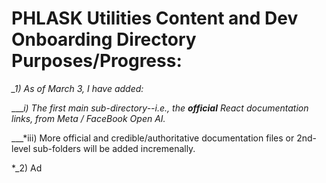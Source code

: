 # PHLASK Utilities Content and Dev Onboarding Directory Purposes/Progress:

*_1) As of March 3, I have added:* 

___*i) The first main sub-directory--i.e., the **official** React documentation links, from Meta / FaceBook Open AI.*

___*iii) More official and credible/authoritative documentation files or 2nd-level sub-folders will be added incremenally. 


*_2) Ad